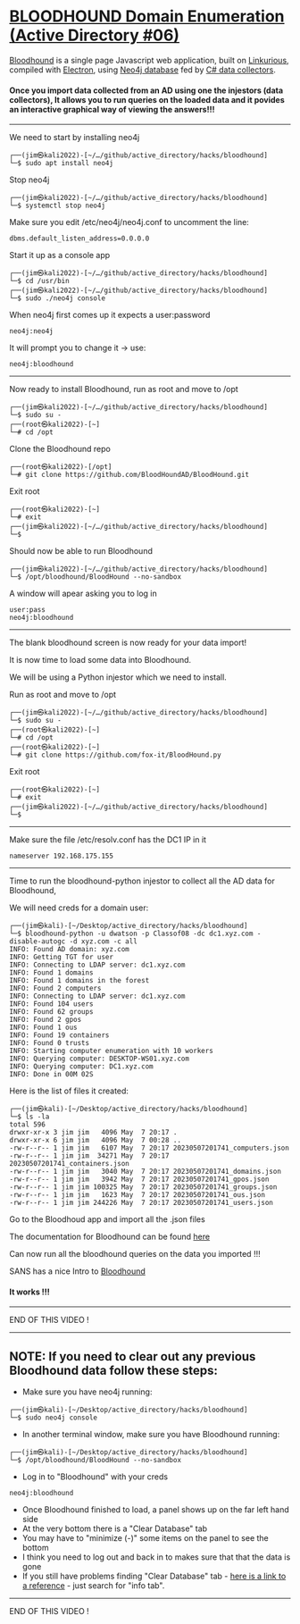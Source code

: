 # [BLOODHOUND Domain Enumeration (Active Directory #06)](https://www.youtube.com/watch?v=yp8fw72oQvY)
[Bloodhound](https://github.com/BloodHoundAD/BloodHound) is a single page Javascript web application, built on [Linkurious](https://linkurious.com/), compiled with [Electron](https://www.electronjs.org/), using [Neo4j database](https://neo4j.com/) fed by [C# data collectors](https://github.com/BloodHoundAD/BloodHound/tree/master/Collectors).

#### Once you import data collected from an AD using one the injestors (data collectors), It allows you to run queries on the loaded data and it povides an interactive graphical way of viewing the answers!!!
---
We need to start by installing neo4j
```
┌──(jim㉿kali2022)-[~/…/github/active_directory/hacks/bloodhound]
└─$ sudo apt install neo4j
```
Stop neo4j
```
┌──(jim㉿kali2022)-[~/…/github/active_directory/hacks/bloodhound]
└─$ systemctl stop neo4j
```
Make sure you edit /etc/neo4j/neo4j.conf to uncomment the line:
```
dbms.default_listen_address=0.0.0.0
```
Start it up as a console app
```
┌──(jim㉿kali2022)-[~/…/github/active_directory/hacks/bloodhound]
└─$ cd /usr/bin
┌──(jim㉿kali2022)-[~/…/github/active_directory/hacks/bloodhound]
└─$ sudo ./neo4j console
```
When neo4j first comes up it expects a user:password
```
neo4j:neo4j
```
It will prompt you to change it -> use: 
```
neo4j:bloodhound
```
---
Now ready to install Bloodhound, run as root and move to /opt
```
┌──(jim㉿kali2022)-[~/…/github/active_directory/hacks/bloodhound]
└─$ sudo su -
┌──(root㉿kali2022)-[~]
└─# cd /opt
```
Clone the Bloodhound repo
```      
┌──(root㉿kali2022)-[/opt]
└─# git clone https://github.com/BloodHoundAD/BloodHound.git
```
Exit root
```
┌──(root㉿kali2022)-[~]
└─# exit
┌──(jim㉿kali2022)-[~/…/github/active_directory/hacks/bloodhound]
└─$ 
```
Should now be able to run Bloodhound
```
┌──(jim㉿kali2022)-[~/…/github/active_directory/hacks/bloodhound]
└─$ /opt/bloodhound/BloodHound --no-sandbox
```
A window will apear asking you to log in
```
user:pass
neo4j:bloodhound
```
---
The blank bloodhound screen is now ready for your data import!

It is now time to load some data into Bloodhound.

We will be using a Python injestor which we need to install.

Run as root and move to /opt
```
┌──(jim㉿kali2022)-[~/…/github/active_directory/hacks/bloodhound]
└─$ sudo su -
┌──(root㉿kali2022)-[~]
└─# cd /opt
┌──(root㉿kali2022)-[~]
└─# git clone https://github.com/fox-it/BloodHound.py
```
Exit root
```
┌──(root㉿kali2022)-[~]
└─# exit
┌──(jim㉿kali2022)-[~/…/github/active_directory/hacks/bloodhound]
└─$ 
```
---
Make sure the file /etc/resolv.conf has the DC1 IP in it
```
nameserver 192.168.175.155
```
---
Time to run the bloodhound-python injestor to collect all the AD data for Bloodhound,

We will need creds for a domain user:
```
┌──(jim㉿kali)-[~/Desktop/active_directory/hacks/bloodhound]
└─$ bloodhound-python -u dwatson -p Classof08 -dc dc1.xyz.com -disable-autogc -d xyz.com -c all
INFO: Found AD domain: xyz.com
INFO: Getting TGT for user
INFO: Connecting to LDAP server: dc1.xyz.com
INFO: Found 1 domains
INFO: Found 1 domains in the forest
INFO: Found 2 computers
INFO: Connecting to LDAP server: dc1.xyz.com
INFO: Found 104 users
INFO: Found 62 groups
INFO: Found 2 gpos
INFO: Found 1 ous
INFO: Found 19 containers
INFO: Found 0 trusts
INFO: Starting computer enumeration with 10 workers
INFO: Querying computer: DESKTOP-WS01.xyz.com
INFO: Querying computer: DC1.xyz.com
INFO: Done in 00M 02S
```
Here is the list of files it created:
```
┌──(jim㉿kali)-[~/Desktop/active_directory/hacks/bloodhound]
└─$ ls -la
total 596
drwxr-xr-x 3 jim jim   4096 May  7 20:17 .
drwxr-xr-x 6 jim jim   4096 May  7 00:28 ..
-rw-r--r-- 1 jim jim   6107 May  7 20:17 20230507201741_computers.json
-rw-r--r-- 1 jim jim  34271 May  7 20:17 20230507201741_containers.json
-rw-r--r-- 1 jim jim   3040 May  7 20:17 20230507201741_domains.json
-rw-r--r-- 1 jim jim   3942 May  7 20:17 20230507201741_gpos.json
-rw-r--r-- 1 jim jim 100325 May  7 20:17 20230507201741_groups.json
-rw-r--r-- 1 jim jim   1623 May  7 20:17 20230507201741_ous.json
-rw-r--r-- 1 jim jim 244226 May  7 20:17 20230507201741_users.json
```
Go to the Bloodhoud app and import all the .json files

The documentation for Bloodhound can be found [here](https://bloodhound.readthedocs.io/en/latest/data-analysis/bloodhound-gui.html)

Can now run all the bloodhound queries on the data you imported !!!

SANS has a nice Intro to [Bloodhound](https://www.sans.org/blog/bloodhound-sniffing-out-path-through-windows-domains/)
#### It works !!!
---
END OF THIS VIDEO !

---
## NOTE: If you need to clear out any previous Bloodhound data follow these steps:
- Make sure you have neo4j running:
```
┌──(jim㉿kali)-[~/Desktop/active_directory/hacks/bloodhound]
└─$ sudo neo4j console
```
- In another terminal window, make sure you have Bloodhound running:
```
┌──(jim㉿kali)-[~/Desktop/active_directory/hacks/bloodhound]
└─$ /opt/bloodhound/BloodHound --no-sandbox
```
- Log in to "Bloodhound" with your creds
```
neo4j:bloodhound
```
- Once Bloodhound finished to load, a panel shows up on the far left hand side
- At the very bottom there is a "Clear Database" tab
- You may have to "minimize (-)" some items on the panel to see the bottom
- I think you need to log out and back in to makes sure that that the data is gone
- If you still have problems finding "Clear Database" tab - [here is a link to a reference](https://www.pentestpartners.com/security-blog/bloodhound-walkthrough-a-tool-for-many-tradecrafts/) - just search for "info tab".
---
END OF THIS VIDEO !

